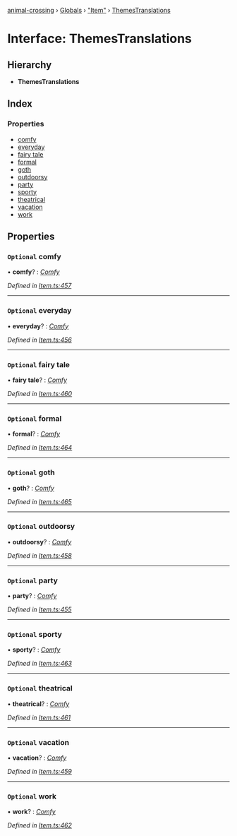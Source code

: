 [animal-crossing](../README.md) › [Globals](../globals.md) › ["Item"](../modules/_item_.md) › [ThemesTranslations](_item_.themestranslations.md)

# Interface: ThemesTranslations

## Hierarchy

* **ThemesTranslations**

## Index

### Properties

* [comfy](_item_.themestranslations.md#optional-comfy)
* [everyday](_item_.themestranslations.md#optional-everyday)
* [fairy tale](_item_.themestranslations.md#optional-fairy-tale)
* [formal](_item_.themestranslations.md#optional-formal)
* [goth](_item_.themestranslations.md#optional-goth)
* [outdoorsy](_item_.themestranslations.md#optional-outdoorsy)
* [party](_item_.themestranslations.md#optional-party)
* [sporty](_item_.themestranslations.md#optional-sporty)
* [theatrical](_item_.themestranslations.md#optional-theatrical)
* [vacation](_item_.themestranslations.md#optional-vacation)
* [work](_item_.themestranslations.md#optional-work)

## Properties

### `Optional` comfy

• **comfy**? : *[Comfy](_item_.comfy.md)*

*Defined in [Item.ts:457](https://github.com/Norviah/animal-crossing/blob/415ee2a/module/types/Item.ts#L457)*

___

### `Optional` everyday

• **everyday**? : *[Comfy](_item_.comfy.md)*

*Defined in [Item.ts:456](https://github.com/Norviah/animal-crossing/blob/415ee2a/module/types/Item.ts#L456)*

___

### `Optional` fairy tale

• **fairy tale**? : *[Comfy](_item_.comfy.md)*

*Defined in [Item.ts:460](https://github.com/Norviah/animal-crossing/blob/415ee2a/module/types/Item.ts#L460)*

___

### `Optional` formal

• **formal**? : *[Comfy](_item_.comfy.md)*

*Defined in [Item.ts:464](https://github.com/Norviah/animal-crossing/blob/415ee2a/module/types/Item.ts#L464)*

___

### `Optional` goth

• **goth**? : *[Comfy](_item_.comfy.md)*

*Defined in [Item.ts:465](https://github.com/Norviah/animal-crossing/blob/415ee2a/module/types/Item.ts#L465)*

___

### `Optional` outdoorsy

• **outdoorsy**? : *[Comfy](_item_.comfy.md)*

*Defined in [Item.ts:458](https://github.com/Norviah/animal-crossing/blob/415ee2a/module/types/Item.ts#L458)*

___

### `Optional` party

• **party**? : *[Comfy](_item_.comfy.md)*

*Defined in [Item.ts:455](https://github.com/Norviah/animal-crossing/blob/415ee2a/module/types/Item.ts#L455)*

___

### `Optional` sporty

• **sporty**? : *[Comfy](_item_.comfy.md)*

*Defined in [Item.ts:463](https://github.com/Norviah/animal-crossing/blob/415ee2a/module/types/Item.ts#L463)*

___

### `Optional` theatrical

• **theatrical**? : *[Comfy](_item_.comfy.md)*

*Defined in [Item.ts:461](https://github.com/Norviah/animal-crossing/blob/415ee2a/module/types/Item.ts#L461)*

___

### `Optional` vacation

• **vacation**? : *[Comfy](_item_.comfy.md)*

*Defined in [Item.ts:459](https://github.com/Norviah/animal-crossing/blob/415ee2a/module/types/Item.ts#L459)*

___

### `Optional` work

• **work**? : *[Comfy](_item_.comfy.md)*

*Defined in [Item.ts:462](https://github.com/Norviah/animal-crossing/blob/415ee2a/module/types/Item.ts#L462)*
